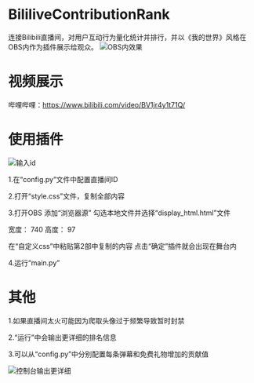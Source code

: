 # BililiveContributionRank
连接Bilibili直播间，对用户互动行为量化统计并排行，并以《我的世界》风格在OBS内作为插件展示给观众。
![OBS内效果](https://user-images.githubusercontent.com/103107612/167257703-1c2f0aa7-ef76-4675-ad16-22aa8343eacb.png)

# 视频展示
 哔哩哔哩：https://www.bilibili.com/video/BV1jr4y1t71Q/

# 使用插件
![输入id](https://user-images.githubusercontent.com/103107612/167257797-88d416ea-b11e-4040-8a75-d351af61d289.png)

1.在“config.py”文件中配置直播间ID

2.打开“style.css”文件，复制全部内容

3.打开OBS 添加“浏览器源” 勾选本地文件并选择“display_html.html”文件

宽度： 740
高度： 97
  
在“自定义css”中粘贴第2部中复制的内容
点击“确定”插件就会出现在舞台内

4.运行“main.py”

# 其他
1.如果直播间太火可能因为爬取头像过于频繁导致暂时封禁

2.“运行”中会输出更详细的排名信息

3.可以从“config.py”中分别配置每条弹幕和免费礼物增加的贡献值

![控制台输出更详细](https://user-images.githubusercontent.com/103107612/167257982-18849e35-c38d-4e50-acd2-0bac44809ef6.png)
